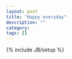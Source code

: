 ```yaml
---
layout: post
title: "Happy everyday"
description: ""
category: 
tags: []
---
```

{% include JB/setup %}
